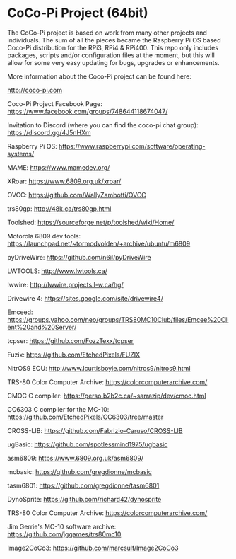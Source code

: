 # CoCo-Pi Project (64bit)

The CoCo-Pi project is based on work from many other projects and individuals. The sum of all the pieces became the Raspberry Pi OS based Coco-Pi distribution for the RPi3, RPi4 & RPi400. This repo only includes packages, scripts and/or configuration files at the moment, but this will allow for some very easy updating for bugs, upgrades or enhancements.

More information about the Coco-Pi project can be found here:

http://coco-pi.com

Coco-Pi Project Facebook Page: https://www.facebook.com/groups/748644118674047/

Invitation to Discord (where you can find the coco-pi chat group): https://discord.gg/4J5nHXm

Raspberry Pi OS: https://www.raspberrypi.com/software/operating-systems/

MAME: https://www.mamedev.org/

XRoar: https://www.6809.org.uk/xroar/

OVCC: https://github.com/WallyZambotti/OVCC

trs80gp: http://48k.ca/trs80gp.html

Toolshed: https://sourceforge.net/p/toolshed/wiki/Home/

Motorola 6809 dev tools: https://launchpad.net/~tormodvolden/+archive/ubuntu/m6809

pyDriveWire: https://github.com/n6il/pyDriveWire

LWTOOLS: http://www.lwtools.ca/

lwwire: http://lwwire.projects.l-w.ca/hg/

Drivewire 4: https://sites.google.com/site/drivewire4/

Emceed: https://groups.yahoo.com/neo/groups/TRS80MC10Club/files/Emcee%20Client%20and%20Server/

tcpser: https://github.com/FozzTexx/tcpser

Fuzix: https://github.com/EtchedPixels/FUZIX

NitrOS9 EOU: http://www.lcurtisboyle.com/nitros9/nitros9.html

TRS-80 Color Computer Archive: https://colorcomputerarchive.com/

CMOC C compiler: https://perso.b2b2c.ca/~sarrazip/dev/cmoc.html

CC6303 C compiler for the MC-10: https://github.com/EtchedPixels/CC6303/tree/master

CROSS-LIB: https://github.com/Fabrizio-Caruso/CROSS-LIB

ugBasic: https://github.com/spotlessmind1975/ugbasic

asm6809: https://www.6809.org.uk/asm6809/

mcbasic: https://github.com/gregdionne/mcbasic

tasm6801: https://github.com/gregdionne/tasm6801

DynoSprite: https://github.com/richard42/dynosprite

TRS-80 Color Computer Archive: https://colorcomputerarchive.com/

Jim Gerrie's MC-10 software archive: https://github.com/jggames/trs80mc10

Image2CoCo3: https://github.com/marcsulf/Image2CoCo3
